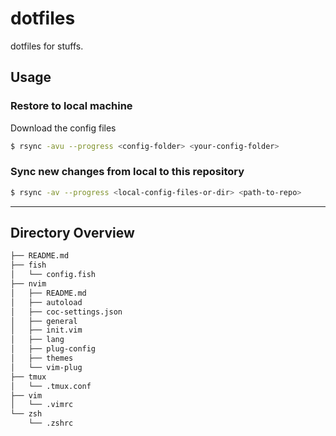 # dotfiles

dotfiles for stuffs.

## Usage

### Restore to local machine
Download the config files
```bash
$ rsync -avu --progress <config-folder> <your-config-folder>
```

### Sync new changes from local to this repository
```bash
$ rsync -av --progress <local-config-files-or-dir> <path-to-repo>
```
---

## Directory Overview

```bash
├── README.md
├── fish
│   └── config.fish
├── nvim
│   ├── README.md
│   ├── autoload
│   ├── coc-settings.json
│   ├── general
│   ├── init.vim
│   ├── lang
│   ├── plug-config
│   ├── themes
│   └── vim-plug
├── tmux
│   └── .tmux.conf
├── vim
│   └── .vimrc
└── zsh
    └── .zshrc
```
